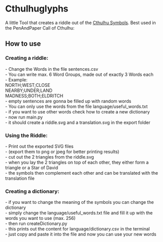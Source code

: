 <h1>Cthulhuglyphs</h1>


A little Tool that creates a riddle out of the <a href="https://lovecraftzine.com/wp-content/uploads/2013/04/lovecraft-bestiary.jpg"> Cthulhu Symbols</a>.
Best used in the PenAndPaper Call of Cthulhu:

<h2>How to use</h2>
<h3>Creating a riddle:</h3>
- Change the Words in the file sentences.csv<br>
  - You can write max. 6 Word Groups, made out of exactly 3 Words each<br>
  - Example: <br>
  NORTH;WEST;CLOSE<br>
  NEARBY;UNDER;LAND <br>
  MADNESS;BOTH;ELDRITCH<br>
  - empty sentences are gonna be filled up with random words<br>
  - You can only use the words from the file language/useful_words.txt<br>
  - if you want to use other words check how to create a new dictionary<br>
- now run main.py<br>
- it should create a riddle.svg and a translation.svg in the export folder<br>

<h3>Using the Riddle:</h3>
- Print out the exported SVG files<br>
  - (export them to png  or jpeg for better printing results)<br>
- cut out the 2 triangles from the riddle.svg<br>
- when you lay the 2 triangles on top of each other, they either form a triangle or a Star of David<br>
- the symbols then complement each other and can be translated with the translation file <br>

<h3>Creating a dictionary:</h3>
- if you want to change the meaning of the symbols you can change the dictionary<br>
- simply change the language/useful_words.txt file and fill it up with the words you want to use (max. 256)<br>
- then run createDictionary.py<br>
- this prints out the content for language/dictionary.csv in the terminal<br>
- just copy and paste it into the file and now you can use your new words <br>

